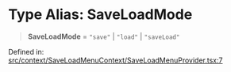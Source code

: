 # Type Alias: SaveLoadMode

> **SaveLoadMode** = `"save"` \| `"load"` \| `"saveLoad"`

Defined in: [src/context/SaveLoadMenuContext/SaveLoadMenuProvider.tsx:7](https://github.com/laruss/react-text-game/blob/9170bd136d7f37dbbee8bf6f71732f065efa0401/packages/ui/src/context/SaveLoadMenuContext/SaveLoadMenuProvider.tsx#L7)
